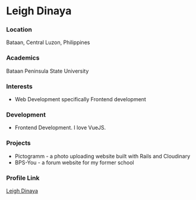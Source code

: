 # Leigh Dinaya

### Location

Bataan, Central Luzon, Philippines

### Academics

Bataan Peninsula State University

### Interests

- Web Development specifically Frontend development

### Development

- Frontend Development. I love VueJS. 

### Projects

- Pictogramm - a photo uploading website built with Rails and Cloudinary
- BPS-You - a forum website for my former school

### Profile Link

[Leigh Dinaya](https://github.com/leighayanid)
